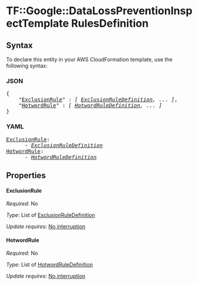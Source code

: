 # TF::Google::DataLossPreventionInspectTemplate RulesDefinition

## Syntax

To declare this entity in your AWS CloudFormation template, use the following syntax:

### JSON

<pre>
{
    "<a href="#exclusionrule" title="ExclusionRule">ExclusionRule</a>" : <i>[ <a href="exclusionruledefinition.md">ExclusionRuleDefinition</a>, ... ]</i>,
    "<a href="#hotwordrule" title="HotwordRule">HotwordRule</a>" : <i>[ <a href="hotwordruledefinition.md">HotwordRuleDefinition</a>, ... ]</i>
}
</pre>

### YAML

<pre>
<a href="#exclusionrule" title="ExclusionRule">ExclusionRule</a>: <i>
      - <a href="exclusionruledefinition.md">ExclusionRuleDefinition</a></i>
<a href="#hotwordrule" title="HotwordRule">HotwordRule</a>: <i>
      - <a href="hotwordruledefinition.md">HotwordRuleDefinition</a></i>
</pre>

## Properties

#### ExclusionRule

_Required_: No

_Type_: List of <a href="exclusionruledefinition.md">ExclusionRuleDefinition</a>

_Update requires_: [No interruption](https://docs.aws.amazon.com/AWSCloudFormation/latest/UserGuide/using-cfn-updating-stacks-update-behaviors.html#update-no-interrupt)

#### HotwordRule

_Required_: No

_Type_: List of <a href="hotwordruledefinition.md">HotwordRuleDefinition</a>

_Update requires_: [No interruption](https://docs.aws.amazon.com/AWSCloudFormation/latest/UserGuide/using-cfn-updating-stacks-update-behaviors.html#update-no-interrupt)

